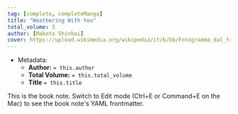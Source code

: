```yaml
---
tag: [complete, completeManga]
title: "Weathering With You"
total_volume: 3
author: [Makoto Shinkai]
cover: https://upload.wikimedia.org/wikipedia/it/b/bb/Fotogramma_dal_trailer_del_film_%22Weathering_with_You%22.jpeg
---
```


- Metadata:
    - **Author:** `= this.author`
    - **Total Volume:** `= this.total_volume`
    - **Title** `= this.title`

This is the book note. Switch to Edit mode (Ctrl+E or Command+E on the Mac) to see the book note's YAML frontmatter.